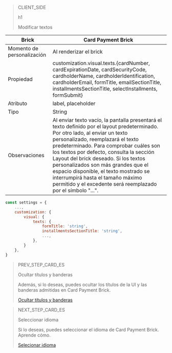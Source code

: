 > CLIENT_SIDE
>
> h1
>
> Modificar textos

| Brick  | Card Payment Brick  |
| --- | --- |
| Momento de personalización  | Al renderizar el brick  |
| Propiedad  | customization.visual.texts.{cardNumber, cardExpirationDate, cardSecurityCode, cardholderName, cardholderIdentification, cardholderEmail, formTitle, emailSectionTitle, installmentsSectionTitle, selectInstallments, formSubmit}  |
| Atributo  | label, placeholder  |
| Tipo  | String  |
| Observaciones  | Al enviar texto vacío, la pantalla presentará el texto definido por el layout predeterminado. Por otro lado, al enviar un texto personalizado, reemplazará el texto predeterminado. Para comprobar cuáles son los textos por defecto, consulta la sección Layout del brick deseado.  Si los textos personalizados son más grandes que el espacio disponible, el texto mostrado se interrumpirá hasta el tamaño máximo permitido y el excedente será reemplazado por el símbolo "...".  |

```javascript
const settings = {
    ...,
    customization: {
        visual: {
            texts: {
                formTitle: 'string',
                installmentsSectionTitle: 'string',
                ...,
            },
        }
    },
}
```

> PREV_STEP_CARD_ES
>
> Ocultar títulos y banderas
>
> Además, si lo deseas, puedes ocultar los títulos de la UI y las banderas admitidas en Card Payment Brick.
>
> [Ocultar títulos y banderas](/developers/es/docs/checkout-bricks-beta/additional-customization/hide-title-and-flags)

> NEXT_STEP_CARD_ES
>
> Seleccionar idioma
>
> Si lo deseas, puedes seleccionar el idioma de Card Payment Brick. Aprende cómo.
>
> [Selecionar idioma](/developers/es/docs/checkout-bricks-beta/additional-customization/select-language)